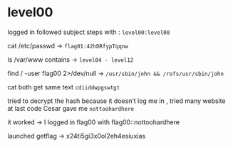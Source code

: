 
<h1>level00</h1>

logged in followed subject steps with : `level00:level00`

cat /etc/passwd -> `flag01:42hDRfypTqqnw`

ls /var/www contains -> `level04 - level12`

find / -user flag00 2>/dev/null -> `/usr/sbin/john && /rofs/usr/sbin/john`

cat both get same text `cdiiddwpgswtgt`

tried to decrypt the hash because it doesn’t log me in , tried many website  at last code Cesar gave me `nottoohardhere`

it worked -> I logged in flag00 with flag00::nottoohardhere

launched getflag -> x24ti5gi3x0ol2eh4esiuxias
